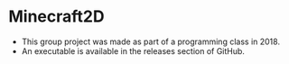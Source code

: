 # Minecraft2D

 - This group project was made as part of a programming class in 2018. 
 - An executable is available in the releases section of GitHub. 
